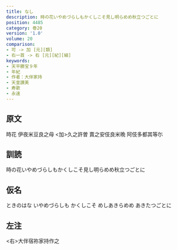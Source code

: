```yaml
---
title: なし
description: 時の花いやめづらしもかくしこそ見し明らめめ秋立つごとに
position: 4485
category: 巻20
version: '1.0'
volume: 20
comparison:
- 可 -> 加 [元][類]
- 右一首 -> 右 [元][紀][細]
keywords:
- 天平勝宝９年
- 年紀
- 作者：大伴家持
- 天皇讃美
- 寿歌
- 永遠
---
```


## 原文

時花 伊夜米豆良之母 <加>久之許曽 賣之安伎良米晩 阿伎多都其等尓

## 訓読

時の花いやめづらしもかくしこそ見し明らめめ秋立つごとに

## 仮名

ときのはな いやめづらしも かくしこそ めしあきらめめ あきたつごとに

## 左注

<右>大伴宿祢家持作之
